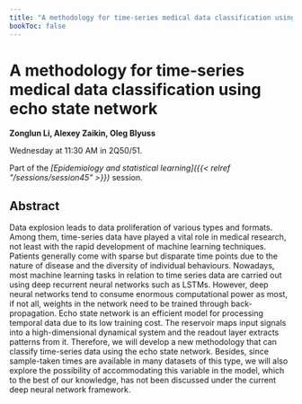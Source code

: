 ```yaml
---
title: "A methodology for time-series medical data classification using echo state network"
bookToc: false
---
```


# A methodology for time-series medical data classification using echo state network

**Zonglun Li, Alexey Zaikin, Oleg Blyuss**

Wednesday at 11:30 AM in 2Q50/51.

Part of the *[Epidemiology and statistical learning]({{< relref "/sessions/session45" >}})* session.

## Abstract

Data explosion leads to data proliferation of various types and formats. Among them, time-series data have played a vital role in medical research, not least with the rapid development of machine learning techniques. Patients generally come with sparse but disparate time points due to the nature of disease and the diversity of individual behaviours. Nowadays, most machine learning tasks in relation to time series data are carried out using deep recurrent neural networks such as LSTMs. However, deep neural networks tend to consume enormous computational power as most, if not all, weights in the network need to be trained through back-propagation. Echo state network is an efficient model for processing temporal data due to its low training cost. The reservoir maps input signals into a high-dimensional dynamical system and the readout layer extracts patterns from it. Therefore, we will develop a new methodology that can classify time-series data using the echo state network. Besides, since sample-taken times are available in many datasets of this type, we will also explore the possibility of accommodating this variable in the model, which to the best of our knowledge, has not been discussed under the current deep neural network framework.


